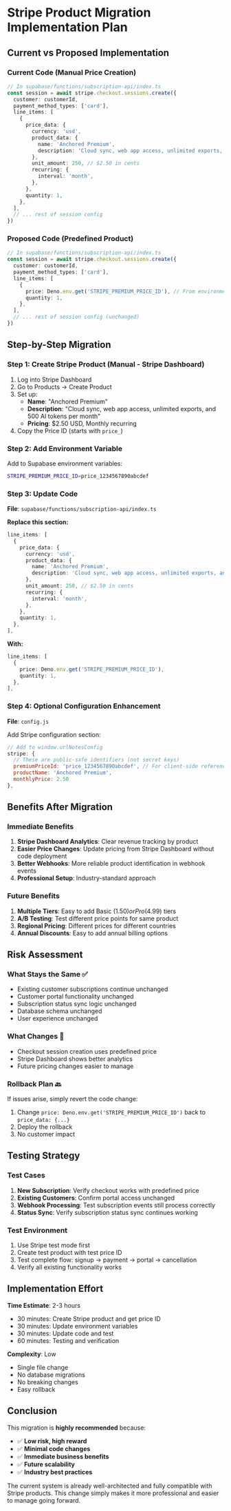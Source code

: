# Stripe Product Migration Implementation Plan

## Current vs Proposed Implementation

### Current Code (Manual Price Creation)
```typescript
// In supabase/functions/subscription-api/index.ts
const session = await stripe.checkout.sessions.create({
  customer: customerId,
  payment_method_types: ['card'],
  line_items: [
    {
      price_data: {
        currency: 'usd',
        product_data: {
          name: 'Anchored Premium',
          description: 'Cloud sync, web app access, unlimited exports, and 500 AI tokens per month',
        },
        unit_amount: 250, // $2.50 in cents
        recurring: {
          interval: 'month',
        },
      },
      quantity: 1,
    },
  ],
  // ... rest of session config
})
```

### Proposed Code (Predefined Product)
```typescript
// In supabase/functions/subscription-api/index.ts
const session = await stripe.checkout.sessions.create({
  customer: customerId,
  payment_method_types: ['card'],
  line_items: [
    {
      price: Deno.env.get('STRIPE_PREMIUM_PRICE_ID'), // From environment variable
      quantity: 1,
    },
  ],
  // ... rest of session config (unchanged)
})
```

## Step-by-Step Migration

### Step 1: Create Stripe Product (Manual - Stripe Dashboard)
1. Log into Stripe Dashboard
2. Go to Products → Create Product
3. Set up:
   - **Name**: "Anchored Premium"
   - **Description**: "Cloud sync, web app access, unlimited exports, and 500 AI tokens per month"
   - **Pricing**: $2.50 USD, Monthly recurring
4. Copy the Price ID (starts with `price_`)

### Step 2: Add Environment Variable
Add to Supabase environment variables:
```bash
STRIPE_PREMIUM_PRICE_ID=price_1234567890abcdef
```

### Step 3: Update Code
**File**: `supabase/functions/subscription-api/index.ts`

**Replace this section:**
```typescript
line_items: [
  {
    price_data: {
      currency: 'usd',
      product_data: {
        name: 'Anchored Premium',
        description: 'Cloud sync, web app access, unlimited exports, and 500 AI tokens per month',
      },
      unit_amount: 250, // $2.50 in cents
      recurring: {
        interval: 'month',
      },
    },
    quantity: 1,
  },
],
```

**With:**
```typescript
line_items: [
  {
    price: Deno.env.get('STRIPE_PREMIUM_PRICE_ID'),
    quantity: 1,
  },
],
```

### Step 4: Optional Configuration Enhancement
**File**: `config.js`

Add Stripe configuration section:
```javascript
// Add to window.urlNotesConfig
stripe: {
  // These are public-safe identifiers (not secret keys)
  premiumPriceId: 'price_1234567890abcdef', // For client-side reference if needed
  productName: 'Anchored Premium',
  monthlyPrice: 2.50
},
```

## Benefits After Migration

### Immediate Benefits
1. **Stripe Dashboard Analytics**: Clear revenue tracking by product
2. **Easier Price Changes**: Update pricing from Stripe Dashboard without code deployment
3. **Better Webhooks**: More reliable product identification in webhook events
4. **Professional Setup**: Industry-standard approach

### Future Benefits
1. **Multiple Tiers**: Easy to add Basic ($1.50) or Pro ($4.99) tiers
2. **A/B Testing**: Test different price points for same product
3. **Regional Pricing**: Different prices for different countries
4. **Annual Discounts**: Easy to add annual billing options

## Risk Assessment

### What Stays the Same ✅
- Existing customer subscriptions continue unchanged
- Customer portal functionality unchanged
- Subscription status sync logic unchanged
- Database schema unchanged
- User experience unchanged

### What Changes 🔄
- Checkout session creation uses predefined price
- Stripe Dashboard shows better analytics
- Future pricing changes easier to manage

### Rollback Plan 🔙
If issues arise, simply revert the code change:
1. Change `price: Deno.env.get('STRIPE_PREMIUM_PRICE_ID')` back to `price_data: {...}`
2. Deploy the rollback
3. No customer impact

## Testing Strategy

### Test Cases
1. **New Subscription**: Verify checkout works with predefined price
2. **Existing Customers**: Confirm portal access unchanged
3. **Webhook Processing**: Test subscription events still process correctly
4. **Status Sync**: Verify subscription status sync continues working

### Test Environment
1. Use Stripe test mode first
2. Create test product with test price ID
3. Test complete flow: signup → payment → portal → cancellation
4. Verify all existing functionality works

## Implementation Effort

**Time Estimate**: 2-3 hours
- 30 minutes: Create Stripe product and get price ID
- 30 minutes: Update environment variables
- 30 minutes: Update code and test
- 60 minutes: Testing and verification

**Complexity**: Low
- Single file change
- No database migrations
- No breaking changes
- Easy rollback

## Conclusion

This migration is **highly recommended** because:
- ✅ **Low risk, high reward**
- ✅ **Minimal code changes**
- ✅ **Immediate business benefits**
- ✅ **Future scalability**
- ✅ **Industry best practices**

The current system is already well-architected and fully compatible with Stripe products. This change simply makes it more professional and easier to manage going forward.
